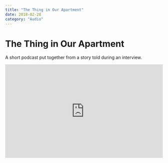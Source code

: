 ```yaml
---
title: "The Thing in Our Apartment"
date: 2018-02-28
category: "Audio"
---
```


# The Thing in Our Apartment

A short podcast put together from a story told during an interview. 

<iframe width="100%" height="300" scrolling="no" frameborder="no" allow="autoplay" src="https://w.soundcloud.com/player/?url=https%3A//api.soundcloud.com/tracks/405470904&color=%23a0c2fa&auto_play=false&hide_related=false&show_comments=true&show_user=true&show_reposts=false&show_teaser=true&visual=true"></iframe>